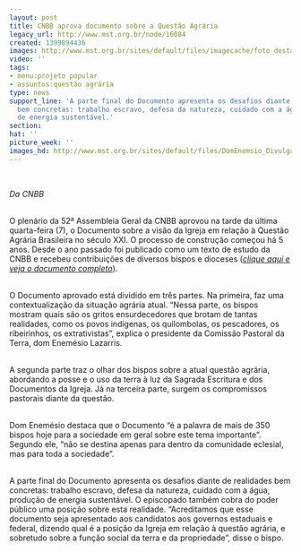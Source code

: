 ```yaml
---
layout: post
title: CNBB aprova documento sobre a Questão Agrária
legacy_url: http://www.mst.org.br/node/16084
created: 1399894436
images: http://www.mst.org.br/sites/default/files/imagecache/foto_destaque/DomEnemsio_Divulgacao.JPG
video: ''
tags:
- menu:projeto popular
- assuntos:questão agrária
type: news
support_line: 'A parte final do Documento apresenta os desafios diante de realidades
  bem concretas: trabalho escravo, defesa da natureza, cuidado com a água, produção
  de energia sustentável.'
section: 
hat: ''
picture_week: ''
images_hd: http://www.mst.org.br/sites/default/files/DomEnemsio_Divulgacao.JPG
---
```

<p class="MsoNormal">&nbsp;</p><p class="MsoNormal"><o:p><em>Da CNBB&nbsp;</em></o:p></p><p class="MsoNormal"><br>O plenário da 52ª Assembleia Geral da CNBB aprovou na tarde da última quarta-feira (7), o Documento sobre a visão da Igreja em relação à Questão Agrária Brasileira no século XXI. O processo de construção começou há 5 anos. Desde o ano passado foi publicado como um texto de estudo da CNBB e recebeu contribuições de diversos bispos e dioceses (<em><a href="http://file:///C:/Documents%20and%20Settings/assessoria/Meus%20documentos/Downloads/Quest%C3%A3o%20agr%C3%A1ria%2052%20AG%20CNBB%20final.pdf">clique aqui e veja o documento completo</a></em>).</p><p class="MsoNormal"><br>O Documento aprovado está dividido em três partes. Na primeira, faz uma contextualização da situação agrária atual. “Nessa parte, os bispos mostram quais são os gritos ensurdecedores que brotam de tantas realidades, como os povos indígenas, os quilombolas, os pescadores, os ribeirinhos, os extrativistas”, explica o presidente da Comissão Pastoral da Terra, dom Enemésio Lazarris.</p><p class="MsoNormal"><br>A segunda parte traz o olhar dos bispos sobre a atual questão agrária, abordando a posse e o uso da terra à luz da Sagrada Escritura e dos Documentos da Igreja. Já na terceira parte, surgem os compromissos pastorais diante da questão.</p><p class="MsoNormal"><br>Dom Enemésio destaca que o Documento “é a palavra de mais de 350 bispos hoje para a sociedade em geral sobre este tema importante”. Segundo ele, “não se destina apenas para dentro da comunidade eclesial, mas para toda a sociedade”.</p><p class="MsoNormal"><br>A parte final do Documento apresenta os desafios diante de realidades bem concretas: trabalho escravo, defesa da natureza, cuidado com a água, produção de energia sustentável. O episcopado também cobra do poder público uma posição sobre esta realidade. “Acreditamos que esse documento seja apresentado aos candidatos aos governos estaduais e federal, dizendo qual é a posição da Igreja em relação à questão agrária, e sobretudo sobre a função social da terra e da propriedade”, disse o bispo.</p><p class="MsoNormal">&nbsp;</p>

